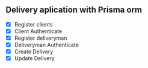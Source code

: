 ## Delivery aplication with Prisma orm

- [x] Register clients
- [x] Client Authenticate
- [x] Register deliveryman
- [x] Deliveryman Authenticate
- [x] Create Delivery
- [x] Update Delivery
